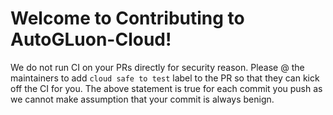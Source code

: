 # Welcome to Contributing to AutoGLuon-Cloud!
We do not run CI on your PRs directly for security reason.
Please @ the maintainers to add `cloud safe to test` label to the PR so that they can kick off the CI for you.
The above statement is true for each commit you push as we cannot make assumption that your commit is always benign.
